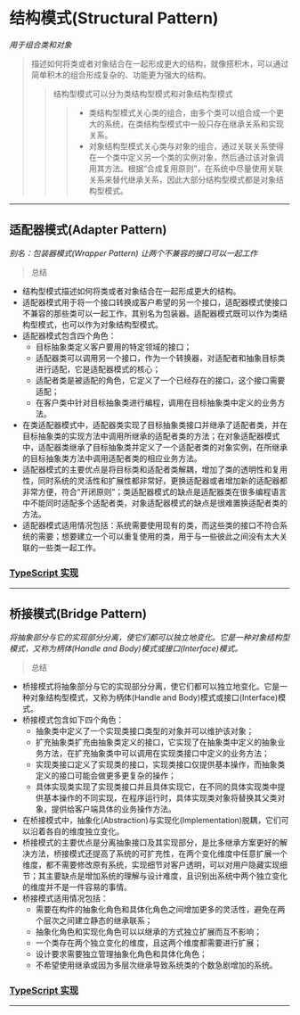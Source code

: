 # 结构模式(Structural Pattern)

_用于组合类和对象_

> 描述如何将类或者对象结合在一起形成更大的结构，就像搭积木，可以通过简单积木的组合形成复杂的、功能更为强大的结构。
>
> > 结构型模式可以分为类结构型模式和对象结构型模式
> >
> > > - 类结构型模式关心类的组合，由多个类可以组合成一个更大的系统，在类结构型模式中一般只存在继承关系和实现关系。
> > > - 对象结构型模式关心类与对象的组合，通过关联关系使得在一个类中定义另一个类的实例对象，然后通过该对象调用其方法。根据“合成复用原则”，在系统中尽量使用关联关系来替代继承关系，因此大部分结构型模式都是对象结构型模式。

---

## 适配器模式(Adapter Pattern)

_别名：包装器模式(Wrapper Pattern)_
_让两个不兼容的接口可以一起工作_

> 总结

- 结构型模式描述如何将类或者对象结合在一起形成更大的结构。
- 适配器模式用于将一个接口转换成客户希望的另一个接口，适配器模式使接口不兼容的那些类可以一起工作，其别名为包装器。适配器模式既可以作为类结构型模式，也可以作为对象结构型模式。
- 适配器模式包含四个角色：
  - 目标抽象类定义客户要用的特定领域的接口；
  - 适配器类可以调用另一个接口，作为一个转换器，对适配者和抽象目标类进行适配，它是适配器模式的核心；
  - 适配者类是被适配的角色，它定义了一个已经存在的接口，这个接口需要适配；
  - 在客户类中针对目标抽象类进行编程，调用在目标抽象类中定义的业务方法。
- 在类适配器模式中，适配器类实现了目标抽象类接口并继承了适配者类，并在目标抽象类的实现方法中调用所继承的适配者类的方法；在对象适配器模式中，适配器类继承了目标抽象类并定义了一个适配者类的对象实例，在所继承的目标抽象类方法中调用适配者类的相应业务方法。
- 适配器模式的主要优点是将目标类和适配者类解耦，增加了类的透明性和复用性，同时系统的灵活性和扩展性都非常好，更换适配器或者增加新的适配器都非常方便，符合“开闭原则”；类适配器模式的缺点是适配器类在很多编程语言中不能同时适配多个适配者类，对象适配器模式的缺点是很难置换适配者类的方法。
- 适配器模式适用情况包括：系统需要使用现有的类，而这些类的接口不符合系统的需要；想要建立一个可以重复使用的类，用于与一些彼此之间没有太大关联的一些类一起工作。

### [TypeScript 实现](./Adapter.ts)

---

## 桥接模式(Bridge Pattern)

_将抽象部分与它的实现部分分离，使它们都可以独立地变化。它是一种对象结构型模式，又称为柄体(Handle and Body)模式或接口(Interface)模式。_

> 总结

- 桥接模式将抽象部分与它的实现部分分离，使它们都可以独立地变化。它是一种对象结构型模式，又称为柄体(Handle and Body)模式或接口(Interface)模式。
- 桥接模式包含如下四个角色：
  - 抽象类中定义了一个实现类接口类型的对象并可以维护该对象；
  - 扩充抽象类扩充由抽象类定义的接口，它实现了在抽象类中定义的抽象业务方法，在扩充抽象类中可以调用在实现类接口中定义的业务方法；
  - 实现类接口定义了实现类的接口，实现类接口仅提供基本操作，而抽象类定义的接口可能会做更多更复杂的操作；
  - 具体实现类实现了实现类接口并且具体实现它，在不同的具体实现类中提供基本操作的不同实现，在程序运行时，具体实现类对象将替换其父类对象，提供给客户端具体的业务操作方法。
- 在桥接模式中，抽象化(Abstraction)与实现化(Implementation)脱耦，它们可以沿着各自的维度独立变化。
- 桥接模式的主要优点是分离抽象接口及其实现部分，是比多继承方案更好的解决方法，桥接模式还提高了系统的可扩充性，在两个变化维度中任意扩展一个维度，都不需要修改原有系统，实现细节对客户透明，可以对用户隐藏实现细节；其主要缺点是增加系统的理解与设计难度，且识别出系统中两个独立变化的维度并不是一件容易的事情。
- 桥接模式适用情况包括：
  - 需要在构件的抽象化角色和具体化角色之间增加更多的灵活性，避免在两个层次之间建立静态的继承联系；
  - 抽象化角色和实现化角色可以以继承的方式独立扩展而互不影响；
  - 一个类存在两个独立变化的维度，且这两个维度都需要进行扩展；
  - 设计要求需要独立管理抽象化角色和具体化角色；
  - 不希望使用继承或因为多层次继承导致系统类的个数急剧增加的系统。

### [TypeScript 实现](./Bridge.ts)

---
